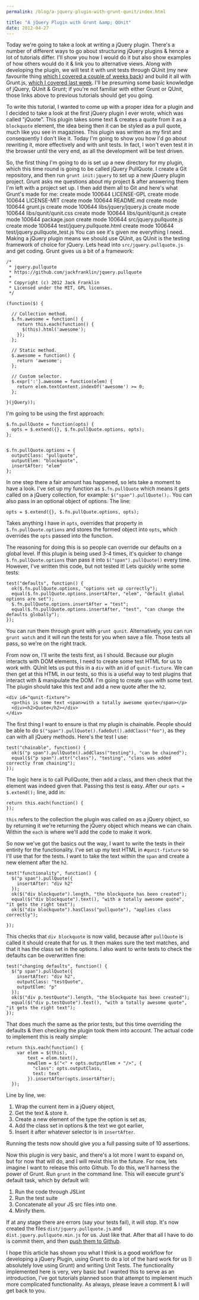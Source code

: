```yaml
---
permalink: /blog/a-jquery-plugin-with-grunt-qunit/index.html

title: "A jQuery Plugin with Grunt &amp; QUnit"
date: 2012-04-27
---
```


Today we're going to take a look at writing a jQuery plugin. There's a number of different ways to go about structuring jQuery plugins & hence a lot of tutorials differ. I'll show you how I would do it but also show examples of how others would do it & link you to alternative views. Along with developing the plugin, we will test it with unit tests through QUnit (my new favourite thing [which I covered a couple of weeks back](http://javascriptplayground.com/blog/2012/04/javascript-testing-qunit-1)) and build it all with Grunt.js, [which I covered last week](http://javascriptplayground.com/blog/2012/04/grunt-js-command-line-tutorial). I'll be presuming some basic knowledge of jQuery, QUnit & Grunt; if you're not familiar with either Grunt or QUnit, those links above to previous tutorials should get you going.

To write this tutorial, I wanted to come up with a proper idea for a plugin and I decided to take a look at the first jQuery plugin I ever wrote, which was called "jQuote". This plugin takes some text & creates a quote from it as a `blockquote` element, the idea being then it can be styled as a pull quote, much like you see in magazines. This plugin was written as my first and consequently I don't like it. Today I'm going to show you how I'd go about rewriting it, more effectively and with unit tests. In fact, I won't even test it in the browser until the very end, as all the development will be test driven.

So, the first thing I'm going to do is set up a new directory for my plugin, which this time round is going to be called jQuery PullQuote. I create a Git repository, and then run `grunt init:jquery` to set up a new jQuery plugin project. Grunt asks me questions about my project & after answering them I'm left with a project set up. I then add them all to Git and here's what Grunt's made for me:
create mode 100644 LICENSE-GPL
create mode 100644 LICENSE-MIT
create mode 100644 README.md
create mode 100644 grunt.js
create mode 100644 libs/jquery/jquery.js
create mode 100644 libs/qunit/qunit.css
create mode 100644 libs/qunit/qunit.js
create mode 100644 package.json
create mode 100644 src/jquery.pullquote.js
create mode 100644 test/jquery.pullquote.html
create mode 100644 test/jquery.pullquote_test.js
You can see it's given me everything I need. Making a jQuery plugin means we should use QUnit, as QUnit is the testing framework of choice for jQuery. Lets head into `src/jquery.pullquote.js` and get coding. Grunt gives us a bit of a framework:

    /*
     * jquery.pullquote
     * https://github.com/jackfranklin/jquery.pullquote
     *
     * Copyright (c) 2012 Jack Franklin
     * Licensed under the MIT, GPL licenses.
     */

    (function($) {

      // Collection method.
      $.fn.awesome = function() {
        return this.each(function() {
          $(this).html('awesome');
        });
      };

      // Static method.
      $.awesome = function() {
        return 'awesome';
      };

      // Custom selector.
      $.expr[':'].awesome = function(elem) {
        return elem.textContent.indexOf('awesome') >= 0;
      };

    }(jQuery));

I'm going to be using the first approach:

    $.fn.pullQuote = function(opts) {
      opts = $.extend({}, $.fn.pullQuote.options, opts);
    };


    $.fn.pullQuote.options = {
      outputClass: "pullquote",
      outputElem: "blockquote",
      insertAfter: "elem"
    };

In one step there a fair amount has happened, so lets take a moment to have a look. I've set up my function as `$.fn.pullQuote` which means it gets called on a jQuery collection, for example: `$("span").pullQuote();`. You can also pass in an optional object of options. The line:

    opts = $.extend({}, $.fn.pullQuote.options, opts);

Takes anything I have in `opts`, overrides that property in `$.fn.pullQuote.options` and stores the formed object into `opts`, which overrides the `opts` passed into the function.

The reasoning for doing this is so people can override our defaults on a global level. If this plugin is being used 3-4 times, it's quicker to change `$.fn.pullQuote.options` than pass it into `$("span").pullQuote()` every time. However, I've written this code, but not tested it! Lets quickly write some tests:

    test("defaults", function() {
      ok($.fn.pullQuote.options, "options set up correctly");
      equal($.fn.pullQuote.options.insertAfter, "elem", "default global options are set");
      $.fn.pullQuote.options.insertAfter = "test";
      equal($.fn.pullQuote.options.insertAfter, "test", "can change the defaults globally");
    });

You can run them through grunt with `grunt qunit`. Alternatively, you can run `grunt watch` and it will run the tests for you when save a file. Those tests all pass, so we're on the right track.

From now on, I'll write the tests first, as I should. Because our plugin interacts with DOM elements, I need to create some test HTML for us to work with. QUnit lets us put this in a `div` with an id of `qunit-fixture`. We can then get at this HTML in our tests, so this is a useful way to test plugins that interact with & manipulate the DOM. I'm going to create `span` with some text. The plugin should take this text and add a new quote after the `h2`.

    <div id="qunit-fixture">
      <p>this is some text <span>with a totally awesome quote</span></p>
      <div><h2>Quote</h2></div>
    </div>

The first thing I want to ensure is that my plugin is chainable. People should be able to do `$("span").pullQuote().fadeOut().addClass("foo")`, as they can with all jQuery methods. Here's the test I use:

    test("chainable", function() {
      ok($("p span").pullQuote().addClass("testing"), "can be chained");
      equal($("p span").attr("class"), "testing", "class was added correctly from chaining");
    });

The logic here is to call PullQuote, then add a class, and then check that the element was indeed given that. Passing this test is easy. After our `opts = $.extend();` line, add in:

    return this.each(function() {
    });

`this` refers to the collection the plugin was called on as a jQuery object, so by returning it we're returning the jQuery object which means we can chain. Within the `each` is where we'll add the code to make it work.

So now we've got the basics out the way, I want to write the tests in their entirity for the functionality. I've set up my test HTML in `#qunit-fixture` so I'll use that for the tests. I want to take the text within the `span` and create a new element after the `h2`.

    test("functionality", function() {
      $("p span").pullQuote({
        insertAfter: "div h2"
      });
      ok($("div blockquote").length, "the blockquote has been created");
      equal($("div blockquote").text(), "with a totally awesome quote", "it gets the right text");
      ok($("div blockquote").hasClass("pullquote"), "applies class correctly");

    });

This checks that `div blockquote` is now valid, because after `pullQuote` is called it should create that for us. It then makes sure the text matches, and that it has the class set in the options. I also want to write tests to check the defaults can be overwritten fine:

    test("changing defaults", function() {
      $("p span").pullQuote({
        insertAfter: "div h2",
        outputClass: "testQuote",
        outputElem: "p"
      });
      ok($("div p.testQuote").length, "the blockquote has been created");
      equal($("div p.testQuote").text(), "with a totally awesome quote", "it gets the right text");
    });

That does much the same as the prior tests, but this time overriding the defaults & then checking the plugin took them into account. The actual code to implement this is really simple:

    return this.each(function() {
        var elem = $(this),
            text = elem.text(),
            newElem = $("<" + opts.outputElem + "/>", {
              "class": opts.outputClass,
              text: text
            }).insertAfter(opts.insertAfter);
      });


Line by line, we:

1. Wrap the current item in a jQuery object,
2. Get the text & store it.
3. Create a new element of the type the option is set as,
4. Add the class set in options & the text we got earlier,
5. Insert it after whatever selector is in `insertAfter`.

Running the tests now should give you a full passing suite of 10 assertions.

Now this plugin is very basic, and there's a lot more I want to expand on, but for now that will do, and I will revist this in the future. For now, lets imagine I want to release this onto Github. To do this, we'll harness the power of Grunt. Run `grunt` in the command line. This will execute grunt's default task, which by default will:

1. Run the code through JSLint
2. Run the test suite
3. Concatenate all your JS src files into one.
4. Minify them.

If at any stage there are errors (say your tests fail), it will stop. It's now created the files `dist/jquery.pullquote.js` and `dist.jquery.pullquote.min.js` for us. Just like that. After that all I have to do is commit them, and then [push them to Github](https://github.com/jackfranklin/jquery.pullquote).

I hope this article has shown you what I think is a good workflow for developing a jQuery Plugin, using Grunt to do a lot of the hard work for us (I absolutely love using Grunt) and writing Unit Tests. The functionality implemented here is very, very basic but I wanted this to serve as an introduction, I've got tutorials planned soon that attempt to implement much more complicated functionality. As always, please leave a comment & I will get back to you.
